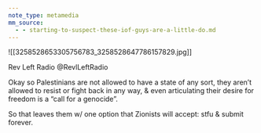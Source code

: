 ```yaml
---
note_type: metamedia
mm_source:
  - - starting-to-suspect-these-iof-guys-are-a-little-do.md
---
```


![[3258528653305756783_3258528647786157829.jpg]]

Rev Left Radio
@RevlLeftRadio

Okay so Palestinians are not allowed to have a
state of any sort, they aren’t allowed to resist
or fight back in any way, & even articulating
their desire for freedom is a “call for a
genocide”.

So that leaves them w/ one option that
Zionists will accept: stfu & submit forever.

